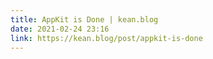 ```yaml
---
title: AppKit is Done | kean.blog
date: 2021-02-24 23:16
link: https://kean.blog/post/appkit-is-done
---
```

